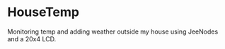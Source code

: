 HouseTemp
=========
Monitoring temp and adding weather outside my house using JeeNodes and a 20x4 LCD.
